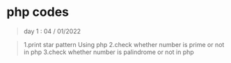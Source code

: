 # php codes

> day 1 : 04 / 01/2022

>1.print star pattern Using php
>2.check whether number is prime or not in php
>3.check whether number is palindrome or not in php
